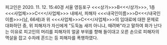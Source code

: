 피고인은 2020. 11. 12. 15:40경 서울 영등포구 <<<상가>>>B<<</상가>>>, 1층 <<<사업체>>>C<<</사업체>>> 내에서, 피해자 <<<내국인이름>>>D<<</내국인이름>>>(남, 66세)과 위 <<<사업체>>>C<<</사업체>>>의 임대료에 대한 문제로 대화하던 중, 위 피해자가 자신에게 "도둑놈 새끼 아니냐, 때려봐"라고 말하여 화가 난다는 이유로 피고인의 머리를 피해자의 얼굴 부위를 향해 들이대고 오른 손으로 피해자의 멱살을 잡고 수차례 흔드는 등 피해자를 폭행하였다.
